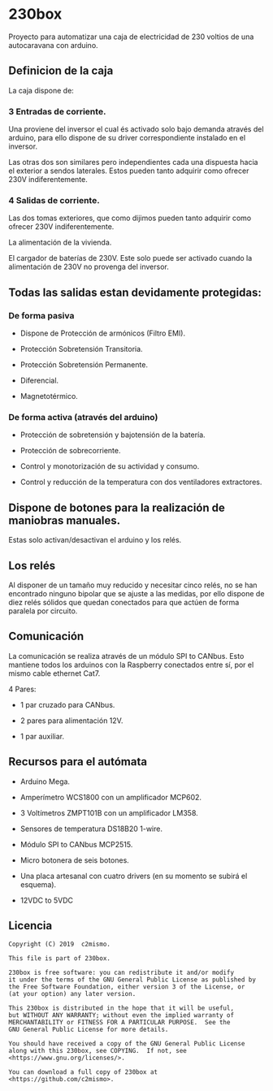 # 230box

Proyecto para automatizar una caja de electricidad de 230 voltios de una autocaravana con arduino.

## Definicion de la caja

La caja dispone de:

### 3 Entradas de corriente.

Una proviene del inversor el cual és activado solo bajo demanda através del arduino, para ello dispone de su driver correspondiente instalado en el inversor.

Las otras dos son similares pero independientes cada una dispuesta hacia el exterior a sendos laterales. Estos pueden tanto adquirir como ofrecer 230V indiferentemente.

### 4 Salidas de corriente.

Las dos tomas exteriores, que como dijimos pueden tanto adquirir como ofrecer 230V indiferentemente.

La alimentación de la vivienda.

El cargador de baterías de 230V. Este solo puede ser activado cuando la alimentación de 230V no provenga del inversor.

## Todas las salidas estan devidamente protegidas:

### De forma pasiva

* Dispone de Protección de armónicos (Filtro EMI).

* Protección Sobretensión Transitoria.

* Protección Sobretensión Permanente.

* Diferencial.

* Magnetotérmico.

### De forma activa (através del arduino)

* Protección de sobretensión y bajotensión de la batería.

* Protección de sobrecorriente.

* Control y monotorización de su actividad y consumo.

* Control y reducción de la temperatura con dos ventiladores extractores.


## Dispone de botones para la realización de maniobras manuales.

Estas solo activan/desactivan el arduino y los relés.

## Los relés

Al disponer de un tamaño muy reducido y necesitar cinco relés, no se han encontrado ninguno bipolar que se ajuste a las medidas, por ello dispone de diez relés sólidos que quedan conectados para que actúen de forma paralela por circuito.

## Comunicación

La comunicación se realiza através de un módulo SPI to CANbus. Esto mantiene todos los arduinos con la Raspberry conectados entre sí, por el mismo cable ethernet Cat7.

4 Pares:

* 1 par cruzado para CANbus.

* 2 pares para alimentación 12V.

* 1 par auxiliar.


## Recursos para el autómata

* Arduino Mega.

* Amperímetro WCS1800 con un amplificador MCP602.

* 3 Voltímetros ZMPT101B con un amplificador LM358.

* Sensores de temperatura DS18B20 1-wire.

* Módulo SPI to CANbus MCP2515.

* Micro botonera de seis botones.

* Una placa artesanal con cuatro drivers (en su momento se subirá el esquema).

* 12VDC to 5VDC


## Licencia


    Copyright (C) 2019  c2mismo.

    This file is part of 230box.

    230box is free software: you can redistribute it and/or modify
    it under the terms of the GNU General Public License as published by
    the Free Software Foundation, either version 3 of the License, or
    (at your option) any later version.

    This 230box is distributed in the hope that it will be useful,
    but WITHOUT ANY WARRANTY; without even the implied warranty of
    MERCHANTABILITY or FITNESS FOR A PARTICULAR PURPOSE.  See the
    GNU General Public License for more details.

    You should have received a copy of the GNU General Public License
    along with this 230box, see COPYING.  If not, see <https://www.gnu.org/licenses/>.

    You can download a full copy of 230box at <https://github.com/c2mismo>.
